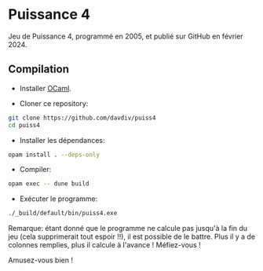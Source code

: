 # Puissance 4

Jeu de Puissance 4, programmé en 2005, et publié sur GitHub en février 2024.

## Compilation

- Installer [OCaml](https://ocaml.org/docs/installing-ocaml).

- Cloner ce repository:

```bash
git clone https://github.com/davdiv/puiss4
cd puiss4
```

- Installer les dépendances:

```bash
opam install . --deps-only
```

- Compiler:

```bash
opam exec -- dune build
```

- Exécuter le programme:

```bash
./_build/default/bin/puiss4.exe
```

Remarque: étant donné que le programme ne calcule pas jusqu'à la fin du jeu (cela supprimerait tout espoir !!), il est possible de le battre. Plus il y a de colonnes remplies, plus il calcule à l'avance ! Méfiez-vous !

Amusez-vous bien !
